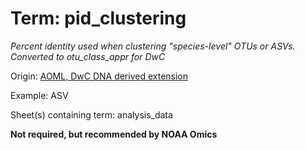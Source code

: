 # Term: pid_clustering

*Percent identity used when clustering "species-level" OTUs or ASVs.
Converted to otu_class_appr for DwC*

Origin: [AOML, DwC DNA derived extension](https://rs.gbif.org/extension/gbif/1.0/dna_derived_data_2022-02-23.xml)

Example: ASV

Sheet(s) containing term: analysis_data

**Not required, but recommended by NOAA Omics**